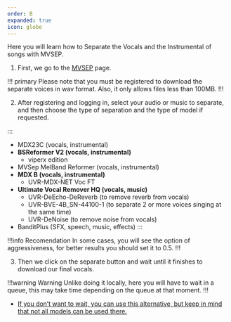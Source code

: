 ```yaml
---
order: B
expanded: true
icon: globe
---
```


Here you will learn how to Separate the Vocals and the Instrumental of songs with MVSEP.

1. First, we go to the [MVSEP](https://mvsep.com/es) page.

!!! primary Please note that you must be registered to download the separate voices in wav format. Also, it only allows files less than 100MB.
!!!

2. After registering and logging in, select your audio or music to separate, and then choose the type of separation and the type of model if requested.

:::
- MDX23C (vocals, instrumental)
- **BSReformer V2 (vocals, instrumental)**
  - viperx edition
- MVSep MelBand Reformer (vocals, instrumental)
- **MDX B (vocals, instrumental)** 
  - UVR-MDX-NET Voc FT
- **Ultimate Vocal Remover HQ (vocals, music)**
  - UVR-DeEcho-DeReverb (to remove reverb from vocals)
  - UVR-BVE-4B_SN-44100-1 (to separate 2 or more voices singing at the same time)
  - UVR-DeNoise (to remove noise from vocals)
- BanditPlus (SFX, speech, music, effects)
:::

!!!info Recomendation
In some cases, you will see the option of aggressiveness, for better results you should set it to 0.5.
!!!

3. Then we click on the separate button and wait until it finishes to download our final vocals.

!!!warning Warning
Unlike doing it locally, here you will have to wait in a queue, this may take time depending on the queue at that moment.
!!!

- [If you don’t want to wait, you can use this alternative, but keep in mind that not all models can be used there.](/guides\Audio\Music.md)

